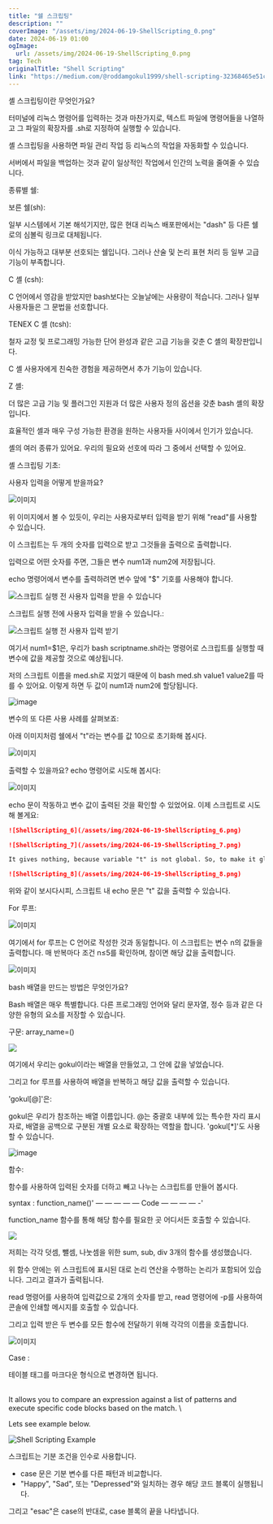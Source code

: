 ```yaml
---
title: "쉘 스크립팅"
description: ""
coverImage: "/assets/img/2024-06-19-ShellScripting_0.png"
date: 2024-06-19 01:00
ogImage: 
  url: /assets/img/2024-06-19-ShellScripting_0.png
tag: Tech
originalTitle: "Shell Scripting"
link: "https://medium.com/@roddamgokul1999/shell-scripting-32368465e51c"
---
```



셸 스크립팅이란 무엇인가요?

터미널에 리눅스 명령어를 입력하는 것과 마찬가지로, 텍스트 파일에 명령어들을 나열하고 그 파일의 확장자를 .sh로 지정하여 실행할 수 있습니다.

셸 스크립팅을 사용하면 파일 관리 작업 등 리눅스의 작업을 자동화할 수 있습니다.

서버에서 파일을 백업하는 것과 같이 일상적인 작업에서 인간의 노력을 줄여줄 수 있습니다.

<div class="content-ad"></div>

종류별 쉘:

보른 쉘(sh):

일부 시스템에서 기본 해석기지만, 많은 현대 리눅스 배포판에서는 "dash" 등 다른 쉘로의 심볼릭 링크로 대체됩니다.

이식 가능하고 대부분 선호되는 쉘입니다. 그러나 산술 및 논리 표현 처리 등 일부 고급 기능이 부족합니다.

<div class="content-ad"></div>

C 셸 (csh):

C 언어에서 영감을 받았지만 bash보다는 오늘날에는 사용량이 적습니다. 그러나 일부 사용자들은 그 문법을 선호합니다.

TENEX C 셸 (tcsh):

철자 교정 및 프로그래밍 가능한 단어 완성과 같은 고급 기능을 갖춘 C 셸의 확장판입니다.

<div class="content-ad"></div>

C 셸 사용자에게 친숙한 경험을 제공하면서 추가 기능이 있습니다.

Z 셸:

더 많은 고급 기능 및 플러그인 지원과 더 많은 사용자 정의 옵션을 갖춘 bash 셸의 확장입니다.

효율적인 셸과 매우 구성 가능한 환경을 원하는 사용자들 사이에서 인기가 있습니다.

<div class="content-ad"></div>

셸의 여러 종류가 있어요. 우리의 필요와 선호에 따라 그 중에서 선택할 수 있어요.

셸 스크립팅 기초:

사용자 입력을 어떻게 받을까요?

![이미지](/assets/img/2024-06-19-ShellScripting_0.png)

<div class="content-ad"></div>

위 이미지에서 볼 수 있듯이, 우리는 사용자로부터 입력을 받기 위해 "read"를 사용할 수 있습니다.

이 스크립트는 두 개의 숫자를 입력으로 받고 그것들을 출력으로 출력합니다.

입력으로 어떤 숫자를 주면, 그들은 변수 num1과 num2에 저장됩니다.

echo 명령어에서 변수를 출력하려면 변수 앞에 "$" 기호를 사용해야 합니다.

<div class="content-ad"></div>


![스크립트 실행 전 사용자 입력을 받을 수 있습니다](/assets/img/2024-06-19-ShellScripting_1.png)

스크립트 실행 전에 사용자 입력을 받을 수 있습니다.:

![스크립트 실행 전 사용자 입력 받기](/assets/img/2024-06-19-ShellScripting_2.png)

여기서 num1=$1은, 우리가 bash scriptname.sh라는 명령어로 스크립트를 실행할 때 변수에 값을 제공할 것으로 예상됩니다.


<div class="content-ad"></div>

저의 스크립트 이름을 med.sh로 지었기 때문에 이 bash med.sh value1 value2를 따를 수 있어요. 이렇게 하면 두 값이 num1과 num2에 할당됩니다.

![image](./assets/img/2024-06-19-ShellScripting_3.png)

변수의 또 다른 사용 사례를 살펴보죠:

아래 이미지처럼 쉘에서 "t"라는 변수를 값 10으로 초기화해 봅시다.

<div class="content-ad"></div>


![이미지](/assets/img/2024-06-19-ShellScripting_4.png)

출력할 수 있을까요? echo 명령어로 시도해 봅시다:

![이미지](/assets/img/2024-06-19-ShellScripting_5.png)

echo 문이 작동하고 변수 값이 출력된 것을 확인할 수 있었어요. 이제 스크립트로 시도해 볼게요:


<div class="content-ad"></div>

```Markdown
![ShellScripting_6](/assets/img/2024-06-19-ShellScripting_6.png)

![ShellScripting_7](/assets/img/2024-06-19-ShellScripting_7.png)

It gives nothing, because variable "t" is not global. So, to make it global, we should export the variable with the command `export t`.

![ShellScripting_8](/assets/img/2024-06-19-ShellScripting_8.png)
```

<div class="content-ad"></div>

위와 같이 보시다시피, 스크립트 내 echo 문은 "t" 값을 출력할 수 있습니다.

For 루프:

![이미지](/assets/img/2024-06-19-ShellScripting_9.png)

여기에서 for 루프는 C 언어로 작성한 것과 동일합니다. 이 스크립트는 변수 n의 값들을 출력합니다. 매 반복마다 조건 n≤5를 확인하며, 참이면 해당 값을 출력합니다.

<div class="content-ad"></div>


![이미지](/assets/img/2024-06-19-ShellScripting_10.png)

bash 배열을 만드는 방법은 무엇인가요?

Bash 배열은 매우 특별합니다. 다른 프로그래밍 언어와 달리 문자열, 정수 등과 같은 다양한 유형의 요소를 저장할 수 있습니다.

구문: array_name=()


<div class="content-ad"></div>

<img src="/assets/img/2024-06-19-ShellScripting_11.png" />

여기에서 우리는 gokul이라는 배열을 만들었고, 그 안에 값을 넣었습니다.

그리고 for 루프를 사용하여 배열을 반복하고 해당 값을 출력할 수 있습니다.

'gokul[@]'은:

<div class="content-ad"></div>

gokul은 우리가 참조하는 배열 이름입니다. @는 중괄호 내부에 있는 특수한 자리 표시자로, 배열을 공백으로 구분된 개별 요소로 확장하는 역할을 합니다. 'gokul[*]'도 사용할 수 있습니다.

![image](/assets/img/2024-06-19-ShellScripting_12.png)

함수:

함수를 사용하여 입력된 숫자를 더하고 빼고 나누는 스크립트를 만들어 봅시다.

<div class="content-ad"></div>


syntax : function_name()' — — — — — Code — — — — -'

function_name 함수를 통해 해당 함수를 필요한 곳 어디서든 호출할 수 있습니다.

<img src="/assets/img/2024-06-19-ShellScripting_13.png" />

저희는 각각 덧셈, 뺄셈, 나눗셈을 위한 sum, sub, div 3개의 함수를 생성했습니다.


<div class="content-ad"></div>

위 함수 안에는 위 스크립트에 표시된 대로 논리 연산을 수행하는 논리가 포함되어 있습니다. 그리고 결과가 출력됩니다.

read 명령어를 사용하여 입력값으로 2개의 숫자를 받고, read 명령어에 -p를 사용하여 콘솔에 인쇄할 메시지를 호출할 수 있습니다.

그리고 입력 받은 두 변수를 모든 함수에 전달하기 위해 각각의 이름을 호출합니다.

![이미지](/assets/img/2024-06-19-ShellScripting_14.png)

<div class="content-ad"></div>

Case :

테이블 태그를 마크다운 형식으로 변경하면 됩니다.

\
It allows you to compare an expression against a list of patterns and execute specific code blocks based on the match.
\

Lets see example below.

![Shell Scripting Example](/assets/img/2024-06-19-ShellScripting_15.png)

<div class="content-ad"></div>

스크립트는 기분 조건을 인수로 사용합니다.

- case 문은 기분 변수를 다른 패턴과 비교합니다.
- "Happy", "Sad", 또는 "Depressed"와 일치하는 경우 해당 코드 블록이 실행됩니다.

그리고 "esac"은 case의 반대로, case 블록의 끝을 나타냅니다.